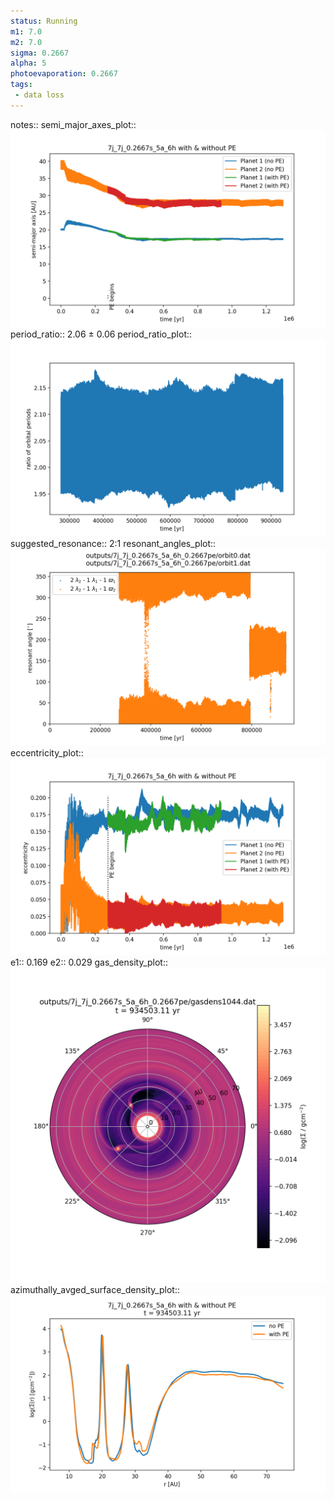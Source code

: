 ```yaml
---
status: Running
m1: 7.0
m2: 7.0
sigma: 0.2667
alpha: 5
photoevaporation: 0.2667
tags:
 - data loss
---
```


notes::
semi_major_axes_plot:: ![semi_major_axes_7j_7j_0.2667s_5a_6h_0.2667pe.png](plots/semi_major_axes/semi_major_axes_7j_7j_0.2667s_5a_6h_0.2667pe.png)
period_ratio:: 2.06 ± 0.06
period_ratio_plot:: ![period_ratio_7j_7j_0.2667s_5a_6h_0.2667pe.png](plots/period_ratio/period_ratio_7j_7j_0.2667s_5a_6h_0.2667pe.png)
suggested_resonance:: 2:1
resonant_angles_plot:: ![resonant_angles_7j_7j_0.2667s_5a_6h_0.2667pe.png](plots/resonant_angles/resonant_angles_7j_7j_0.2667s_5a_6h_0.2667pe.png)
eccentricity_plot:: ![eccentricity_7j_7j_0.2667s_5a_6h_0.2667pe.png](plots/eccentricity/eccentricity_7j_7j_0.2667s_5a_6h_0.2667pe.png)
e1:: 0.169
e2:: 0.029
gas_density_plot:: ![gas_density_7j_7j_0.2667s_5a_6h_0.2667pe.png](plots/gas_density/gas_density_7j_7j_0.2667s_5a_6h_0.2667pe.png)
azimuthally_avged_surface_density_plot:: ![azimuthally_avged_surface_density_7j_7j_0.2667s_5a_6h_0.2667pe.png](plots/azimuthally_avged_surface_density/azimuthally_avged_surface_density_7j_7j_0.2667s_5a_6h_0.2667pe.png)
